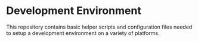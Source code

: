 
# Development Environment

This repository contains basic helper scripts and configuration files needed to
setup a development environment on a variety of platforms.

